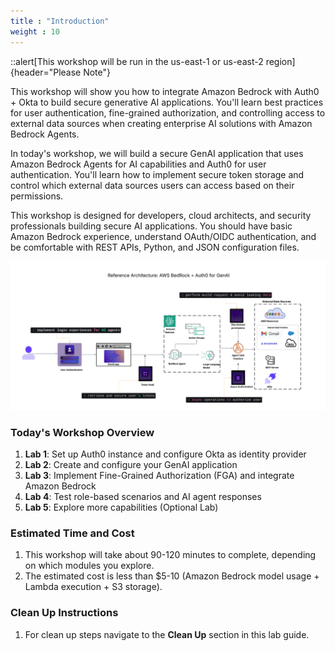 ```yaml
---
title : "Introduction"
weight : 10
---
```


::alert[This workshop will be run in the us-east-1 or us-east-2 region]{header="Please Note"}

This workshop will show you how to integrate Amazon Bedrock with Auth0 + Okta to build secure generative AI applications. You'll learn best practices for user authentication, fine-grained authorization, and controlling access to external data sources when creating enterprise AI solutions with Amazon Bedrock Agents.

In today's workshop, we will build a secure GenAI application that uses Amazon Bedrock Agents for AI capabilities and Auth0 for user authentication. You'll learn how to implement secure token storage and control which external data sources users can access based on their permissions.

This workshop is designed for developers, cloud architects, and security professionals building secure AI applications. You should have basic Amazon Bedrock experience, understand OAuth/OIDC authentication, and be comfortable with REST APIs, Python, and JSON configuration files.

![Use Case](/static/introduction/solution.png)

### Today's Workshop Overview
1. **Lab 1**: Set up Auth0 instance and configure Okta as identity provider
2. **Lab 2**: Create and configure your GenAI application 
3. **Lab 3**: Implement Fine-Grained Authorization (FGA) and integrate Amazon Bedrock
4. **Lab 4**: Test role-based scenarios and AI agent responses
5. **Lab 5**: Explore more capabilities (Optional Lab)

### Estimated Time and Cost
1. This workshop will take about 90-120 minutes to complete, depending on which modules you explore.
2. The estimated cost is less than $5-10 (Amazon Bedrock model usage + Lambda execution + S3 storage).

### Clean Up Instructions
1. For clean up steps navigate to the **Clean Up** section in this lab guide.